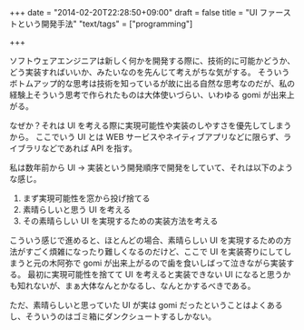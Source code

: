 +++
date = "2014-02-20T22:28:50+09:00"
draft = false
title = "UI ファーストという開発手法"
"text/tags" = ["programming"]

+++

ソフトウェアエンジニアは新しく何かを開発する際に、技術的に可能かどうか、どう実装すればいいか、みたいなのを先んじて考えがちな気がする。
そういうボトムアップ的な思考は技術を知っているが故に出る自然な思考なのだが、私の経験上そういう思考で作られたものは大体使いづらい、いわゆる gomi が出来上がる。

なぜか？それは UI を考える際に実現可能性や実装のしやすさを優先してしまうから。
ここでいう UI とは WEB サービスやネイティブアプリなどに限らず、ライブラリなどであれば API を指す。

私は数年前から UI → 実装という開発順序で開発をしていて、それは以下のような感じ。

1. まず実現可能性を窓から投げ捨てる
1. 素晴らしいと思う UI を考える
1. その素晴らしい UI を実現するための実装方法を考える

こういう感じで進めると、ほとんどの場合、素晴らしい UI を実現するための方法がすごく煩雑になったり難しくなるのだけど、ここで UI を実装寄りにしてしまうと元の木阿弥で gomi が出来上がるので歯を食いしばって泣きながら実装する。
最初に実現可能性を捨てて UI を考えると実装できない UI になると思うかも知れないが、まぁ大体なんとかなるし、なんとかするべきである。

ただ、素晴らしいと思っていた UI が実は gomi だったということはよくあるし、そういうのはゴミ箱にダンクシュートするしかない。
